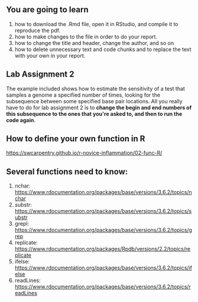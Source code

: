 ## You are going to learn

1. how to download the .Rmd file, open it in RStudio, and compile it to reproduce the pdf.
2. how to make changes to the file in order to do your report.
3. how to change the title and header, change the author, and so on
4. how to delete unnecessary text and code chunks and to replace the text with your own in your report. 

## Lab Assignment 2

The example included shows how to estimate the sensitivity of a test that samples a genome a specified number of times, looking for the subsequence between some specified base pair locations. All you really have to do for lab assignment 2 is to **change the begin and end numbers of this subsequence to the ones that you're asked to, and then to run the code again**.

## How to define your own function in R

https://swcarpentry.github.io/r-novice-inflammation/02-func-R/

## Several functions need to know:

1. nchar: https://www.rdocumentation.org/packages/base/versions/3.6.2/topics/nchar
2. substr: https://www.rdocumentation.org/packages/base/versions/3.6.2/topics/substr
3. grepl: https://www.rdocumentation.org/packages/base/versions/3.6.2/topics/grep
4. replicate: https://www.rdocumentation.org/packages/Rpdb/versions/2.2/topics/replicate
5. ifelse: https://www.rdocumentation.org/packages/base/versions/3.6.2/topics/ifelse
6. readLines: https://www.rdocumentation.org/packages/base/versions/3.6.2/topics/readLines
